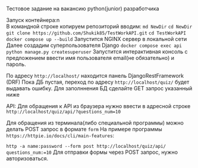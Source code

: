 Тестовое задание на вакансию python(junior) разработчика

Запуск контейнера:n\
В командной строке копируем репозиторий вводим:
`md NewDir`
`cd NewDir`
`git clone https://github.com/Shukik85/TestWorkAPI.git`
`cd TestWorkAPI`
`docker compose up --build`
Запустится NGINX сервер в локальной сети
Далее создадим суперпользователя Django
`docker compose exec api python manage.py createsuperuser`
Запустится интерактивная консоль с предложением ввести имя пользователя email(не обязательно) и пароль.

По адресу `http://localhost/` находится панель DjangoRestFramework (DRF)
Пока ДБ пустая, переход по адресу `http://localhost/quiz/` будет выдавать ошибку.
Для заполннения БД сделайте GET запрос указанный ниже

API:
Для обращения к API из браузера нужно ввести в адресной строке `http://localhost/quiz/api/?questions_num=10`

Для обращения из терминала(либо специальной программы) можно делать POST запрос в формате `form`
На примере программы `https://httpie.io/docs/cli/main-features`:

`http -a name:password --form post http://localhost/quiz/api/ questions_num:=10`
Для отправки формы через POST запрос, нужно авторизоваться.
